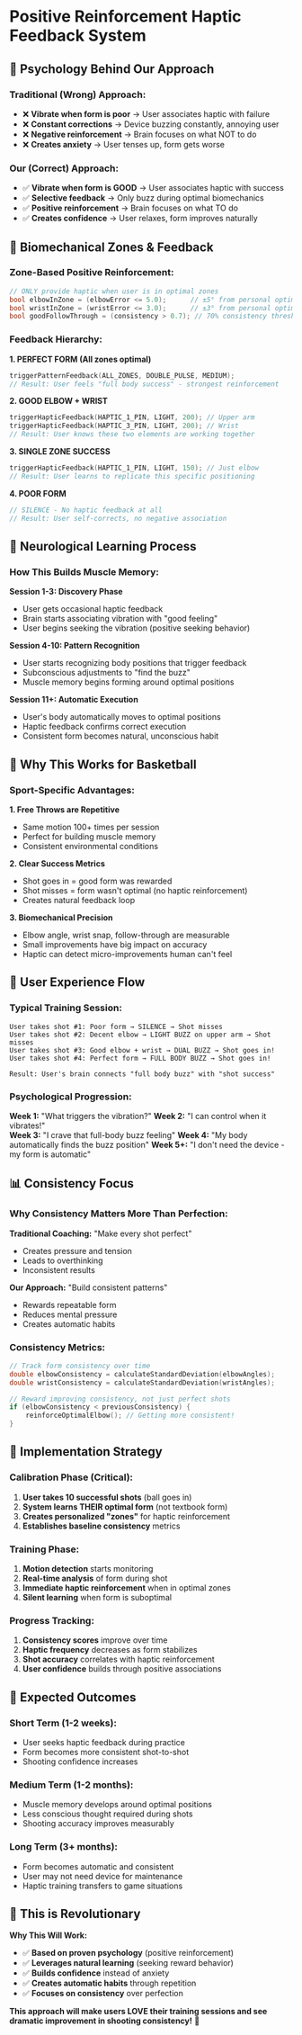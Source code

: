 # Positive Reinforcement Haptic Feedback System

## 🧠 **Psychology Behind Our Approach**

### **Traditional (Wrong) Approach:**
- ❌ **Vibrate when form is poor** → User associates haptic with failure
- ❌ **Constant corrections** → Device buzzing constantly, annoying user
- ❌ **Negative reinforcement** → Brain focuses on what NOT to do
- ❌ **Creates anxiety** → User tenses up, form gets worse

### **Our (Correct) Approach:**
- ✅ **Vibrate when form is GOOD** → User associates haptic with success
- ✅ **Selective feedback** → Only buzz during optimal biomechanics
- ✅ **Positive reinforcement** → Brain focuses on what TO do
- ✅ **Creates confidence** → User relaxes, form improves naturally

## 🎯 **Biomechanical Zones & Feedback**

### **Zone-Based Positive Reinforcement:**

```cpp
// ONLY provide haptic when user is in optimal zones
bool elbowInZone = (elbowError <= 5.0);      // ±5° from personal optimal
bool wristInZone = (wristError <= 3.0);      // ±3° from personal optimal  
bool goodFollowThrough = (consistency > 0.7); // 70% consistency threshold
```

### **Feedback Hierarchy:**

**1. PERFECT FORM (All zones optimal)**
```cpp
triggerPatternFeedback(ALL_ZONES, DOUBLE_PULSE, MEDIUM);
// Result: User feels "full body success" - strongest reinforcement
```

**2. GOOD ELBOW + WRIST**
```cpp
triggerHapticFeedback(HAPTIC_1_PIN, LIGHT, 200); // Upper arm
triggerHapticFeedback(HAPTIC_3_PIN, LIGHT, 200); // Wrist
// Result: User knows these two elements are working together
```

**3. SINGLE ZONE SUCCESS**
```cpp
triggerHapticFeedback(HAPTIC_1_PIN, LIGHT, 150); // Just elbow
// Result: User learns to replicate this specific positioning
```

**4. POOR FORM**
```cpp
// SILENCE - No haptic feedback at all
// Result: User self-corrects, no negative association
```

## 🧠 **Neurological Learning Process**

### **How This Builds Muscle Memory:**

**Session 1-3: Discovery Phase**
- User gets occasional haptic feedback
- Brain starts associating vibration with "good feeling"
- User begins seeking the vibration (positive seeking behavior)

**Session 4-10: Pattern Recognition**
- User starts recognizing body positions that trigger feedback
- Subconscious adjustments to "find the buzz"
- Muscle memory begins forming around optimal positions

**Session 11+: Automatic Execution**
- User's body automatically moves to optimal positions
- Haptic feedback confirms correct execution
- Consistent form becomes natural, unconscious habit

## 🎯 **Why This Works for Basketball**

### **Sport-Specific Advantages:**

**1. Free Throws are Repetitive**
- Same motion 100+ times per session
- Perfect for building muscle memory
- Consistent environmental conditions

**2. Clear Success Metrics**
- Shot goes in = good form was rewarded
- Shot misses = form wasn't optimal (no haptic reinforcement)
- Creates natural feedback loop

**3. Biomechanical Precision**
- Elbow angle, wrist snap, follow-through are measurable
- Small improvements have big impact on accuracy
- Haptic can detect micro-improvements human can't feel

## 🔄 **User Experience Flow**

### **Typical Training Session:**

```
User takes shot #1: Poor form → SILENCE → Shot misses
User takes shot #2: Decent elbow → LIGHT BUZZ on upper arm → Shot misses
User takes shot #3: Good elbow + wrist → DUAL BUZZ → Shot goes in!
User takes shot #4: Perfect form → FULL BODY BUZZ → Shot goes in!

Result: User's brain connects "full body buzz" with "shot success"
```

### **Psychological Progression:**

**Week 1:** "What triggers the vibration?"
**Week 2:** "I can control when it vibrates!"  
**Week 3:** "I crave that full-body buzz feeling"
**Week 4:** "My body automatically finds the buzz position"
**Week 5+:** "I don't need the device - my form is automatic"

## 📊 **Consistency Focus**

### **Why Consistency Matters More Than Perfection:**

**Traditional Coaching:** "Make every shot perfect"
- Creates pressure and tension
- Leads to overthinking
- Inconsistent results

**Our Approach:** "Build consistent patterns"
- Rewards repeatable form
- Reduces mental pressure  
- Creates automatic habits

### **Consistency Metrics:**

```cpp
// Track form consistency over time
double elbowConsistency = calculateStandardDeviation(elbowAngles);
double wristConsistency = calculateStandardDeviation(wristAngles);

// Reward improving consistency, not just perfect shots
if (elbowConsistency < previousConsistency) {
    reinforceOptimalElbow(); // Getting more consistent!
}
```

## 🎯 **Implementation Strategy**

### **Calibration Phase (Critical):**
1. **User takes 10 successful shots** (ball goes in)
2. **System learns THEIR optimal form** (not textbook form)
3. **Creates personalized "zones"** for haptic reinforcement
4. **Establishes baseline consistency** metrics

### **Training Phase:**
1. **Motion detection** starts monitoring
2. **Real-time analysis** of form during shot
3. **Immediate haptic reinforcement** when in optimal zones
4. **Silent learning** when form is suboptimal

### **Progress Tracking:**
1. **Consistency scores** improve over time
2. **Haptic frequency** decreases as form stabilizes
3. **Shot accuracy** correlates with haptic reinforcement
4. **User confidence** builds through positive associations

## 🚀 **Expected Outcomes**

### **Short Term (1-2 weeks):**
- User seeks haptic feedback during practice
- Form becomes more consistent shot-to-shot
- Shooting confidence increases

### **Medium Term (1-2 months):**
- Muscle memory develops around optimal positions
- Less conscious thought required during shots
- Shooting accuracy improves measurably

### **Long Term (3+ months):**
- Form becomes automatic and consistent
- User may not need device for maintenance
- Haptic training transfers to game situations

## 🎯 **This is Revolutionary**

**Why This Will Work:**
- ✅ **Based on proven psychology** (positive reinforcement)
- ✅ **Leverages natural learning** (seeking reward behavior)
- ✅ **Builds confidence** instead of anxiety
- ✅ **Creates automatic habits** through repetition
- ✅ **Focuses on consistency** over perfection

**This approach will make users LOVE their training sessions and see dramatic improvement in shooting consistency!** 🏀
